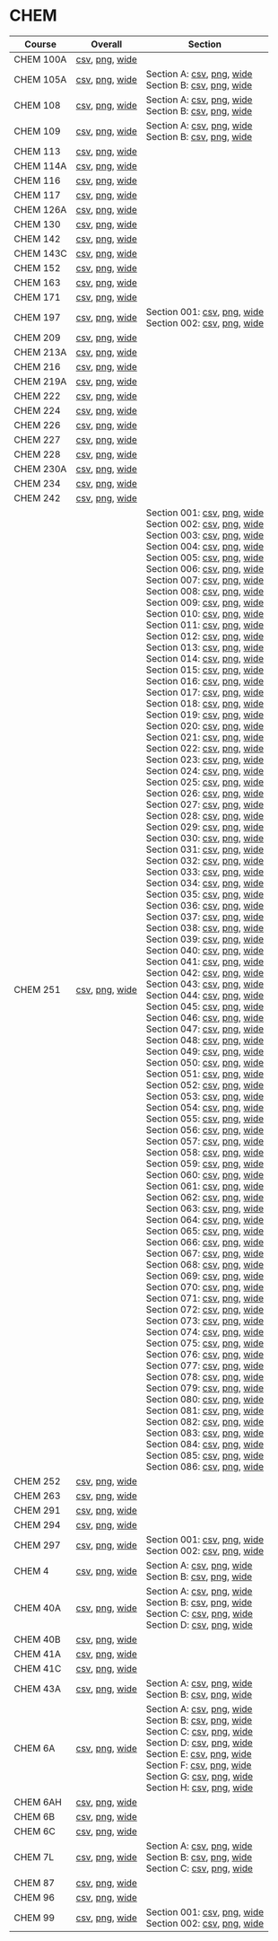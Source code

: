 # CHEM

| Course | Overall | Section |
| ------ | ------- | ------- |
| CHEM 100A | [csv](https://github.com/UCSD-Historical-Enrollment-Data/2023Fall/blob/main/overall/CHEM%20100A.csv), [png](https://raw.githubusercontent.com/UCSD-Historical-Enrollment-Data/2023Fall/main/plot_overall/CHEM%20100A.png), [wide](https://raw.githubusercontent.com/UCSD-Historical-Enrollment-Data/2023Fall/main/plot_overall_wide/CHEM%20100A.png) |  |
| CHEM 105A | [csv](https://github.com/UCSD-Historical-Enrollment-Data/2023Fall/blob/main/overall/CHEM%20105A.csv), [png](https://raw.githubusercontent.com/UCSD-Historical-Enrollment-Data/2023Fall/main/plot_overall/CHEM%20105A.png), [wide](https://raw.githubusercontent.com/UCSD-Historical-Enrollment-Data/2023Fall/main/plot_overall_wide/CHEM%20105A.png) | Section A: [csv](https://github.com/UCSD-Historical-Enrollment-Data/2023Fall/blob/main/section/CHEM%20105A_A.csv), [png](https://raw.githubusercontent.com/UCSD-Historical-Enrollment-Data/2023Fall/main/plot_section/CHEM%20105A_A.png), [wide](https://raw.githubusercontent.com/UCSD-Historical-Enrollment-Data/2023Fall/main/plot_section_wide/CHEM%20105A_A.png)<br>Section B: [csv](https://github.com/UCSD-Historical-Enrollment-Data/2023Fall/blob/main/section/CHEM%20105A_B.csv), [png](https://raw.githubusercontent.com/UCSD-Historical-Enrollment-Data/2023Fall/main/plot_section/CHEM%20105A_B.png), [wide](https://raw.githubusercontent.com/UCSD-Historical-Enrollment-Data/2023Fall/main/plot_section_wide/CHEM%20105A_B.png) |
| CHEM 108 | [csv](https://github.com/UCSD-Historical-Enrollment-Data/2023Fall/blob/main/overall/CHEM%20108.csv), [png](https://raw.githubusercontent.com/UCSD-Historical-Enrollment-Data/2023Fall/main/plot_overall/CHEM%20108.png), [wide](https://raw.githubusercontent.com/UCSD-Historical-Enrollment-Data/2023Fall/main/plot_overall_wide/CHEM%20108.png) | Section A: [csv](https://github.com/UCSD-Historical-Enrollment-Data/2023Fall/blob/main/section/CHEM%20108_A.csv), [png](https://raw.githubusercontent.com/UCSD-Historical-Enrollment-Data/2023Fall/main/plot_section/CHEM%20108_A.png), [wide](https://raw.githubusercontent.com/UCSD-Historical-Enrollment-Data/2023Fall/main/plot_section_wide/CHEM%20108_A.png)<br>Section B: [csv](https://github.com/UCSD-Historical-Enrollment-Data/2023Fall/blob/main/section/CHEM%20108_B.csv), [png](https://raw.githubusercontent.com/UCSD-Historical-Enrollment-Data/2023Fall/main/plot_section/CHEM%20108_B.png), [wide](https://raw.githubusercontent.com/UCSD-Historical-Enrollment-Data/2023Fall/main/plot_section_wide/CHEM%20108_B.png) |
| CHEM 109 | [csv](https://github.com/UCSD-Historical-Enrollment-Data/2023Fall/blob/main/overall/CHEM%20109.csv), [png](https://raw.githubusercontent.com/UCSD-Historical-Enrollment-Data/2023Fall/main/plot_overall/CHEM%20109.png), [wide](https://raw.githubusercontent.com/UCSD-Historical-Enrollment-Data/2023Fall/main/plot_overall_wide/CHEM%20109.png) | Section A: [csv](https://github.com/UCSD-Historical-Enrollment-Data/2023Fall/blob/main/section/CHEM%20109_A.csv), [png](https://raw.githubusercontent.com/UCSD-Historical-Enrollment-Data/2023Fall/main/plot_section/CHEM%20109_A.png), [wide](https://raw.githubusercontent.com/UCSD-Historical-Enrollment-Data/2023Fall/main/plot_section_wide/CHEM%20109_A.png)<br>Section B: [csv](https://github.com/UCSD-Historical-Enrollment-Data/2023Fall/blob/main/section/CHEM%20109_B.csv), [png](https://raw.githubusercontent.com/UCSD-Historical-Enrollment-Data/2023Fall/main/plot_section/CHEM%20109_B.png), [wide](https://raw.githubusercontent.com/UCSD-Historical-Enrollment-Data/2023Fall/main/plot_section_wide/CHEM%20109_B.png) |
| CHEM 113 | [csv](https://github.com/UCSD-Historical-Enrollment-Data/2023Fall/blob/main/overall/CHEM%20113.csv), [png](https://raw.githubusercontent.com/UCSD-Historical-Enrollment-Data/2023Fall/main/plot_overall/CHEM%20113.png), [wide](https://raw.githubusercontent.com/UCSD-Historical-Enrollment-Data/2023Fall/main/plot_overall_wide/CHEM%20113.png) |  |
| CHEM 114A | [csv](https://github.com/UCSD-Historical-Enrollment-Data/2023Fall/blob/main/overall/CHEM%20114A.csv), [png](https://raw.githubusercontent.com/UCSD-Historical-Enrollment-Data/2023Fall/main/plot_overall/CHEM%20114A.png), [wide](https://raw.githubusercontent.com/UCSD-Historical-Enrollment-Data/2023Fall/main/plot_overall_wide/CHEM%20114A.png) |  |
| CHEM 116 | [csv](https://github.com/UCSD-Historical-Enrollment-Data/2023Fall/blob/main/overall/CHEM%20116.csv), [png](https://raw.githubusercontent.com/UCSD-Historical-Enrollment-Data/2023Fall/main/plot_overall/CHEM%20116.png), [wide](https://raw.githubusercontent.com/UCSD-Historical-Enrollment-Data/2023Fall/main/plot_overall_wide/CHEM%20116.png) |  |
| CHEM 117 | [csv](https://github.com/UCSD-Historical-Enrollment-Data/2023Fall/blob/main/overall/CHEM%20117.csv), [png](https://raw.githubusercontent.com/UCSD-Historical-Enrollment-Data/2023Fall/main/plot_overall/CHEM%20117.png), [wide](https://raw.githubusercontent.com/UCSD-Historical-Enrollment-Data/2023Fall/main/plot_overall_wide/CHEM%20117.png) |  |
| CHEM 126A | [csv](https://github.com/UCSD-Historical-Enrollment-Data/2023Fall/blob/main/overall/CHEM%20126A.csv), [png](https://raw.githubusercontent.com/UCSD-Historical-Enrollment-Data/2023Fall/main/plot_overall/CHEM%20126A.png), [wide](https://raw.githubusercontent.com/UCSD-Historical-Enrollment-Data/2023Fall/main/plot_overall_wide/CHEM%20126A.png) |  |
| CHEM 130 | [csv](https://github.com/UCSD-Historical-Enrollment-Data/2023Fall/blob/main/overall/CHEM%20130.csv), [png](https://raw.githubusercontent.com/UCSD-Historical-Enrollment-Data/2023Fall/main/plot_overall/CHEM%20130.png), [wide](https://raw.githubusercontent.com/UCSD-Historical-Enrollment-Data/2023Fall/main/plot_overall_wide/CHEM%20130.png) |  |
| CHEM 142 | [csv](https://github.com/UCSD-Historical-Enrollment-Data/2023Fall/blob/main/overall/CHEM%20142.csv), [png](https://raw.githubusercontent.com/UCSD-Historical-Enrollment-Data/2023Fall/main/plot_overall/CHEM%20142.png), [wide](https://raw.githubusercontent.com/UCSD-Historical-Enrollment-Data/2023Fall/main/plot_overall_wide/CHEM%20142.png) |  |
| CHEM 143C | [csv](https://github.com/UCSD-Historical-Enrollment-Data/2023Fall/blob/main/overall/CHEM%20143C.csv), [png](https://raw.githubusercontent.com/UCSD-Historical-Enrollment-Data/2023Fall/main/plot_overall/CHEM%20143C.png), [wide](https://raw.githubusercontent.com/UCSD-Historical-Enrollment-Data/2023Fall/main/plot_overall_wide/CHEM%20143C.png) |  |
| CHEM 152 | [csv](https://github.com/UCSD-Historical-Enrollment-Data/2023Fall/blob/main/overall/CHEM%20152.csv), [png](https://raw.githubusercontent.com/UCSD-Historical-Enrollment-Data/2023Fall/main/plot_overall/CHEM%20152.png), [wide](https://raw.githubusercontent.com/UCSD-Historical-Enrollment-Data/2023Fall/main/plot_overall_wide/CHEM%20152.png) |  |
| CHEM 163 | [csv](https://github.com/UCSD-Historical-Enrollment-Data/2023Fall/blob/main/overall/CHEM%20163.csv), [png](https://raw.githubusercontent.com/UCSD-Historical-Enrollment-Data/2023Fall/main/plot_overall/CHEM%20163.png), [wide](https://raw.githubusercontent.com/UCSD-Historical-Enrollment-Data/2023Fall/main/plot_overall_wide/CHEM%20163.png) |  |
| CHEM 171 | [csv](https://github.com/UCSD-Historical-Enrollment-Data/2023Fall/blob/main/overall/CHEM%20171.csv), [png](https://raw.githubusercontent.com/UCSD-Historical-Enrollment-Data/2023Fall/main/plot_overall/CHEM%20171.png), [wide](https://raw.githubusercontent.com/UCSD-Historical-Enrollment-Data/2023Fall/main/plot_overall_wide/CHEM%20171.png) |  |
| CHEM 197 | [csv](https://github.com/UCSD-Historical-Enrollment-Data/2023Fall/blob/main/overall/CHEM%20197.csv), [png](https://raw.githubusercontent.com/UCSD-Historical-Enrollment-Data/2023Fall/main/plot_overall/CHEM%20197.png), [wide](https://raw.githubusercontent.com/UCSD-Historical-Enrollment-Data/2023Fall/main/plot_overall_wide/CHEM%20197.png) | Section 001: [csv](https://github.com/UCSD-Historical-Enrollment-Data/2023Fall/blob/main/section/CHEM%20197_001.csv), [png](https://raw.githubusercontent.com/UCSD-Historical-Enrollment-Data/2023Fall/main/plot_section/CHEM%20197_001.png), [wide](https://raw.githubusercontent.com/UCSD-Historical-Enrollment-Data/2023Fall/main/plot_section_wide/CHEM%20197_001.png)<br>Section 002: [csv](https://github.com/UCSD-Historical-Enrollment-Data/2023Fall/blob/main/section/CHEM%20197_002.csv), [png](https://raw.githubusercontent.com/UCSD-Historical-Enrollment-Data/2023Fall/main/plot_section/CHEM%20197_002.png), [wide](https://raw.githubusercontent.com/UCSD-Historical-Enrollment-Data/2023Fall/main/plot_section_wide/CHEM%20197_002.png) |
| CHEM 209 | [csv](https://github.com/UCSD-Historical-Enrollment-Data/2023Fall/blob/main/overall/CHEM%20209.csv), [png](https://raw.githubusercontent.com/UCSD-Historical-Enrollment-Data/2023Fall/main/plot_overall/CHEM%20209.png), [wide](https://raw.githubusercontent.com/UCSD-Historical-Enrollment-Data/2023Fall/main/plot_overall_wide/CHEM%20209.png) |  |
| CHEM 213A | [csv](https://github.com/UCSD-Historical-Enrollment-Data/2023Fall/blob/main/overall/CHEM%20213A.csv), [png](https://raw.githubusercontent.com/UCSD-Historical-Enrollment-Data/2023Fall/main/plot_overall/CHEM%20213A.png), [wide](https://raw.githubusercontent.com/UCSD-Historical-Enrollment-Data/2023Fall/main/plot_overall_wide/CHEM%20213A.png) |  |
| CHEM 216 | [csv](https://github.com/UCSD-Historical-Enrollment-Data/2023Fall/blob/main/overall/CHEM%20216.csv), [png](https://raw.githubusercontent.com/UCSD-Historical-Enrollment-Data/2023Fall/main/plot_overall/CHEM%20216.png), [wide](https://raw.githubusercontent.com/UCSD-Historical-Enrollment-Data/2023Fall/main/plot_overall_wide/CHEM%20216.png) |  |
| CHEM 219A | [csv](https://github.com/UCSD-Historical-Enrollment-Data/2023Fall/blob/main/overall/CHEM%20219A.csv), [png](https://raw.githubusercontent.com/UCSD-Historical-Enrollment-Data/2023Fall/main/plot_overall/CHEM%20219A.png), [wide](https://raw.githubusercontent.com/UCSD-Historical-Enrollment-Data/2023Fall/main/plot_overall_wide/CHEM%20219A.png) |  |
| CHEM 222 | [csv](https://github.com/UCSD-Historical-Enrollment-Data/2023Fall/blob/main/overall/CHEM%20222.csv), [png](https://raw.githubusercontent.com/UCSD-Historical-Enrollment-Data/2023Fall/main/plot_overall/CHEM%20222.png), [wide](https://raw.githubusercontent.com/UCSD-Historical-Enrollment-Data/2023Fall/main/plot_overall_wide/CHEM%20222.png) |  |
| CHEM 224 | [csv](https://github.com/UCSD-Historical-Enrollment-Data/2023Fall/blob/main/overall/CHEM%20224.csv), [png](https://raw.githubusercontent.com/UCSD-Historical-Enrollment-Data/2023Fall/main/plot_overall/CHEM%20224.png), [wide](https://raw.githubusercontent.com/UCSD-Historical-Enrollment-Data/2023Fall/main/plot_overall_wide/CHEM%20224.png) |  |
| CHEM 226 | [csv](https://github.com/UCSD-Historical-Enrollment-Data/2023Fall/blob/main/overall/CHEM%20226.csv), [png](https://raw.githubusercontent.com/UCSD-Historical-Enrollment-Data/2023Fall/main/plot_overall/CHEM%20226.png), [wide](https://raw.githubusercontent.com/UCSD-Historical-Enrollment-Data/2023Fall/main/plot_overall_wide/CHEM%20226.png) |  |
| CHEM 227 | [csv](https://github.com/UCSD-Historical-Enrollment-Data/2023Fall/blob/main/overall/CHEM%20227.csv), [png](https://raw.githubusercontent.com/UCSD-Historical-Enrollment-Data/2023Fall/main/plot_overall/CHEM%20227.png), [wide](https://raw.githubusercontent.com/UCSD-Historical-Enrollment-Data/2023Fall/main/plot_overall_wide/CHEM%20227.png) |  |
| CHEM 228 | [csv](https://github.com/UCSD-Historical-Enrollment-Data/2023Fall/blob/main/overall/CHEM%20228.csv), [png](https://raw.githubusercontent.com/UCSD-Historical-Enrollment-Data/2023Fall/main/plot_overall/CHEM%20228.png), [wide](https://raw.githubusercontent.com/UCSD-Historical-Enrollment-Data/2023Fall/main/plot_overall_wide/CHEM%20228.png) |  |
| CHEM 230A | [csv](https://github.com/UCSD-Historical-Enrollment-Data/2023Fall/blob/main/overall/CHEM%20230A.csv), [png](https://raw.githubusercontent.com/UCSD-Historical-Enrollment-Data/2023Fall/main/plot_overall/CHEM%20230A.png), [wide](https://raw.githubusercontent.com/UCSD-Historical-Enrollment-Data/2023Fall/main/plot_overall_wide/CHEM%20230A.png) |  |
| CHEM 234 | [csv](https://github.com/UCSD-Historical-Enrollment-Data/2023Fall/blob/main/overall/CHEM%20234.csv), [png](https://raw.githubusercontent.com/UCSD-Historical-Enrollment-Data/2023Fall/main/plot_overall/CHEM%20234.png), [wide](https://raw.githubusercontent.com/UCSD-Historical-Enrollment-Data/2023Fall/main/plot_overall_wide/CHEM%20234.png) |  |
| CHEM 242 | [csv](https://github.com/UCSD-Historical-Enrollment-Data/2023Fall/blob/main/overall/CHEM%20242.csv), [png](https://raw.githubusercontent.com/UCSD-Historical-Enrollment-Data/2023Fall/main/plot_overall/CHEM%20242.png), [wide](https://raw.githubusercontent.com/UCSD-Historical-Enrollment-Data/2023Fall/main/plot_overall_wide/CHEM%20242.png) |  |
| CHEM 251 | [csv](https://github.com/UCSD-Historical-Enrollment-Data/2023Fall/blob/main/overall/CHEM%20251.csv), [png](https://raw.githubusercontent.com/UCSD-Historical-Enrollment-Data/2023Fall/main/plot_overall/CHEM%20251.png), [wide](https://raw.githubusercontent.com/UCSD-Historical-Enrollment-Data/2023Fall/main/plot_overall_wide/CHEM%20251.png) | Section 001: [csv](https://github.com/UCSD-Historical-Enrollment-Data/2023Fall/blob/main/section/CHEM%20251_001.csv), [png](https://raw.githubusercontent.com/UCSD-Historical-Enrollment-Data/2023Fall/main/plot_section/CHEM%20251_001.png), [wide](https://raw.githubusercontent.com/UCSD-Historical-Enrollment-Data/2023Fall/main/plot_section_wide/CHEM%20251_001.png)<br>Section 002: [csv](https://github.com/UCSD-Historical-Enrollment-Data/2023Fall/blob/main/section/CHEM%20251_002.csv), [png](https://raw.githubusercontent.com/UCSD-Historical-Enrollment-Data/2023Fall/main/plot_section/CHEM%20251_002.png), [wide](https://raw.githubusercontent.com/UCSD-Historical-Enrollment-Data/2023Fall/main/plot_section_wide/CHEM%20251_002.png)<br>Section 003: [csv](https://github.com/UCSD-Historical-Enrollment-Data/2023Fall/blob/main/section/CHEM%20251_003.csv), [png](https://raw.githubusercontent.com/UCSD-Historical-Enrollment-Data/2023Fall/main/plot_section/CHEM%20251_003.png), [wide](https://raw.githubusercontent.com/UCSD-Historical-Enrollment-Data/2023Fall/main/plot_section_wide/CHEM%20251_003.png)<br>Section 004: [csv](https://github.com/UCSD-Historical-Enrollment-Data/2023Fall/blob/main/section/CHEM%20251_004.csv), [png](https://raw.githubusercontent.com/UCSD-Historical-Enrollment-Data/2023Fall/main/plot_section/CHEM%20251_004.png), [wide](https://raw.githubusercontent.com/UCSD-Historical-Enrollment-Data/2023Fall/main/plot_section_wide/CHEM%20251_004.png)<br>Section 005: [csv](https://github.com/UCSD-Historical-Enrollment-Data/2023Fall/blob/main/section/CHEM%20251_005.csv), [png](https://raw.githubusercontent.com/UCSD-Historical-Enrollment-Data/2023Fall/main/plot_section/CHEM%20251_005.png), [wide](https://raw.githubusercontent.com/UCSD-Historical-Enrollment-Data/2023Fall/main/plot_section_wide/CHEM%20251_005.png)<br>Section 006: [csv](https://github.com/UCSD-Historical-Enrollment-Data/2023Fall/blob/main/section/CHEM%20251_006.csv), [png](https://raw.githubusercontent.com/UCSD-Historical-Enrollment-Data/2023Fall/main/plot_section/CHEM%20251_006.png), [wide](https://raw.githubusercontent.com/UCSD-Historical-Enrollment-Data/2023Fall/main/plot_section_wide/CHEM%20251_006.png)<br>Section 007: [csv](https://github.com/UCSD-Historical-Enrollment-Data/2023Fall/blob/main/section/CHEM%20251_007.csv), [png](https://raw.githubusercontent.com/UCSD-Historical-Enrollment-Data/2023Fall/main/plot_section/CHEM%20251_007.png), [wide](https://raw.githubusercontent.com/UCSD-Historical-Enrollment-Data/2023Fall/main/plot_section_wide/CHEM%20251_007.png)<br>Section 008: [csv](https://github.com/UCSD-Historical-Enrollment-Data/2023Fall/blob/main/section/CHEM%20251_008.csv), [png](https://raw.githubusercontent.com/UCSD-Historical-Enrollment-Data/2023Fall/main/plot_section/CHEM%20251_008.png), [wide](https://raw.githubusercontent.com/UCSD-Historical-Enrollment-Data/2023Fall/main/plot_section_wide/CHEM%20251_008.png)<br>Section 009: [csv](https://github.com/UCSD-Historical-Enrollment-Data/2023Fall/blob/main/section/CHEM%20251_009.csv), [png](https://raw.githubusercontent.com/UCSD-Historical-Enrollment-Data/2023Fall/main/plot_section/CHEM%20251_009.png), [wide](https://raw.githubusercontent.com/UCSD-Historical-Enrollment-Data/2023Fall/main/plot_section_wide/CHEM%20251_009.png)<br>Section 010: [csv](https://github.com/UCSD-Historical-Enrollment-Data/2023Fall/blob/main/section/CHEM%20251_010.csv), [png](https://raw.githubusercontent.com/UCSD-Historical-Enrollment-Data/2023Fall/main/plot_section/CHEM%20251_010.png), [wide](https://raw.githubusercontent.com/UCSD-Historical-Enrollment-Data/2023Fall/main/plot_section_wide/CHEM%20251_010.png)<br>Section 011: [csv](https://github.com/UCSD-Historical-Enrollment-Data/2023Fall/blob/main/section/CHEM%20251_011.csv), [png](https://raw.githubusercontent.com/UCSD-Historical-Enrollment-Data/2023Fall/main/plot_section/CHEM%20251_011.png), [wide](https://raw.githubusercontent.com/UCSD-Historical-Enrollment-Data/2023Fall/main/plot_section_wide/CHEM%20251_011.png)<br>Section 012: [csv](https://github.com/UCSD-Historical-Enrollment-Data/2023Fall/blob/main/section/CHEM%20251_012.csv), [png](https://raw.githubusercontent.com/UCSD-Historical-Enrollment-Data/2023Fall/main/plot_section/CHEM%20251_012.png), [wide](https://raw.githubusercontent.com/UCSD-Historical-Enrollment-Data/2023Fall/main/plot_section_wide/CHEM%20251_012.png)<br>Section 013: [csv](https://github.com/UCSD-Historical-Enrollment-Data/2023Fall/blob/main/section/CHEM%20251_013.csv), [png](https://raw.githubusercontent.com/UCSD-Historical-Enrollment-Data/2023Fall/main/plot_section/CHEM%20251_013.png), [wide](https://raw.githubusercontent.com/UCSD-Historical-Enrollment-Data/2023Fall/main/plot_section_wide/CHEM%20251_013.png)<br>Section 014: [csv](https://github.com/UCSD-Historical-Enrollment-Data/2023Fall/blob/main/section/CHEM%20251_014.csv), [png](https://raw.githubusercontent.com/UCSD-Historical-Enrollment-Data/2023Fall/main/plot_section/CHEM%20251_014.png), [wide](https://raw.githubusercontent.com/UCSD-Historical-Enrollment-Data/2023Fall/main/plot_section_wide/CHEM%20251_014.png)<br>Section 015: [csv](https://github.com/UCSD-Historical-Enrollment-Data/2023Fall/blob/main/section/CHEM%20251_015.csv), [png](https://raw.githubusercontent.com/UCSD-Historical-Enrollment-Data/2023Fall/main/plot_section/CHEM%20251_015.png), [wide](https://raw.githubusercontent.com/UCSD-Historical-Enrollment-Data/2023Fall/main/plot_section_wide/CHEM%20251_015.png)<br>Section 016: [csv](https://github.com/UCSD-Historical-Enrollment-Data/2023Fall/blob/main/section/CHEM%20251_016.csv), [png](https://raw.githubusercontent.com/UCSD-Historical-Enrollment-Data/2023Fall/main/plot_section/CHEM%20251_016.png), [wide](https://raw.githubusercontent.com/UCSD-Historical-Enrollment-Data/2023Fall/main/plot_section_wide/CHEM%20251_016.png)<br>Section 017: [csv](https://github.com/UCSD-Historical-Enrollment-Data/2023Fall/blob/main/section/CHEM%20251_017.csv), [png](https://raw.githubusercontent.com/UCSD-Historical-Enrollment-Data/2023Fall/main/plot_section/CHEM%20251_017.png), [wide](https://raw.githubusercontent.com/UCSD-Historical-Enrollment-Data/2023Fall/main/plot_section_wide/CHEM%20251_017.png)<br>Section 018: [csv](https://github.com/UCSD-Historical-Enrollment-Data/2023Fall/blob/main/section/CHEM%20251_018.csv), [png](https://raw.githubusercontent.com/UCSD-Historical-Enrollment-Data/2023Fall/main/plot_section/CHEM%20251_018.png), [wide](https://raw.githubusercontent.com/UCSD-Historical-Enrollment-Data/2023Fall/main/plot_section_wide/CHEM%20251_018.png)<br>Section 019: [csv](https://github.com/UCSD-Historical-Enrollment-Data/2023Fall/blob/main/section/CHEM%20251_019.csv), [png](https://raw.githubusercontent.com/UCSD-Historical-Enrollment-Data/2023Fall/main/plot_section/CHEM%20251_019.png), [wide](https://raw.githubusercontent.com/UCSD-Historical-Enrollment-Data/2023Fall/main/plot_section_wide/CHEM%20251_019.png)<br>Section 020: [csv](https://github.com/UCSD-Historical-Enrollment-Data/2023Fall/blob/main/section/CHEM%20251_020.csv), [png](https://raw.githubusercontent.com/UCSD-Historical-Enrollment-Data/2023Fall/main/plot_section/CHEM%20251_020.png), [wide](https://raw.githubusercontent.com/UCSD-Historical-Enrollment-Data/2023Fall/main/plot_section_wide/CHEM%20251_020.png)<br>Section 021: [csv](https://github.com/UCSD-Historical-Enrollment-Data/2023Fall/blob/main/section/CHEM%20251_021.csv), [png](https://raw.githubusercontent.com/UCSD-Historical-Enrollment-Data/2023Fall/main/plot_section/CHEM%20251_021.png), [wide](https://raw.githubusercontent.com/UCSD-Historical-Enrollment-Data/2023Fall/main/plot_section_wide/CHEM%20251_021.png)<br>Section 022: [csv](https://github.com/UCSD-Historical-Enrollment-Data/2023Fall/blob/main/section/CHEM%20251_022.csv), [png](https://raw.githubusercontent.com/UCSD-Historical-Enrollment-Data/2023Fall/main/plot_section/CHEM%20251_022.png), [wide](https://raw.githubusercontent.com/UCSD-Historical-Enrollment-Data/2023Fall/main/plot_section_wide/CHEM%20251_022.png)<br>Section 023: [csv](https://github.com/UCSD-Historical-Enrollment-Data/2023Fall/blob/main/section/CHEM%20251_023.csv), [png](https://raw.githubusercontent.com/UCSD-Historical-Enrollment-Data/2023Fall/main/plot_section/CHEM%20251_023.png), [wide](https://raw.githubusercontent.com/UCSD-Historical-Enrollment-Data/2023Fall/main/plot_section_wide/CHEM%20251_023.png)<br>Section 024: [csv](https://github.com/UCSD-Historical-Enrollment-Data/2023Fall/blob/main/section/CHEM%20251_024.csv), [png](https://raw.githubusercontent.com/UCSD-Historical-Enrollment-Data/2023Fall/main/plot_section/CHEM%20251_024.png), [wide](https://raw.githubusercontent.com/UCSD-Historical-Enrollment-Data/2023Fall/main/plot_section_wide/CHEM%20251_024.png)<br>Section 025: [csv](https://github.com/UCSD-Historical-Enrollment-Data/2023Fall/blob/main/section/CHEM%20251_025.csv), [png](https://raw.githubusercontent.com/UCSD-Historical-Enrollment-Data/2023Fall/main/plot_section/CHEM%20251_025.png), [wide](https://raw.githubusercontent.com/UCSD-Historical-Enrollment-Data/2023Fall/main/plot_section_wide/CHEM%20251_025.png)<br>Section 026: [csv](https://github.com/UCSD-Historical-Enrollment-Data/2023Fall/blob/main/section/CHEM%20251_026.csv), [png](https://raw.githubusercontent.com/UCSD-Historical-Enrollment-Data/2023Fall/main/plot_section/CHEM%20251_026.png), [wide](https://raw.githubusercontent.com/UCSD-Historical-Enrollment-Data/2023Fall/main/plot_section_wide/CHEM%20251_026.png)<br>Section 027: [csv](https://github.com/UCSD-Historical-Enrollment-Data/2023Fall/blob/main/section/CHEM%20251_027.csv), [png](https://raw.githubusercontent.com/UCSD-Historical-Enrollment-Data/2023Fall/main/plot_section/CHEM%20251_027.png), [wide](https://raw.githubusercontent.com/UCSD-Historical-Enrollment-Data/2023Fall/main/plot_section_wide/CHEM%20251_027.png)<br>Section 028: [csv](https://github.com/UCSD-Historical-Enrollment-Data/2023Fall/blob/main/section/CHEM%20251_028.csv), [png](https://raw.githubusercontent.com/UCSD-Historical-Enrollment-Data/2023Fall/main/plot_section/CHEM%20251_028.png), [wide](https://raw.githubusercontent.com/UCSD-Historical-Enrollment-Data/2023Fall/main/plot_section_wide/CHEM%20251_028.png)<br>Section 029: [csv](https://github.com/UCSD-Historical-Enrollment-Data/2023Fall/blob/main/section/CHEM%20251_029.csv), [png](https://raw.githubusercontent.com/UCSD-Historical-Enrollment-Data/2023Fall/main/plot_section/CHEM%20251_029.png), [wide](https://raw.githubusercontent.com/UCSD-Historical-Enrollment-Data/2023Fall/main/plot_section_wide/CHEM%20251_029.png)<br>Section 030: [csv](https://github.com/UCSD-Historical-Enrollment-Data/2023Fall/blob/main/section/CHEM%20251_030.csv), [png](https://raw.githubusercontent.com/UCSD-Historical-Enrollment-Data/2023Fall/main/plot_section/CHEM%20251_030.png), [wide](https://raw.githubusercontent.com/UCSD-Historical-Enrollment-Data/2023Fall/main/plot_section_wide/CHEM%20251_030.png)<br>Section 031: [csv](https://github.com/UCSD-Historical-Enrollment-Data/2023Fall/blob/main/section/CHEM%20251_031.csv), [png](https://raw.githubusercontent.com/UCSD-Historical-Enrollment-Data/2023Fall/main/plot_section/CHEM%20251_031.png), [wide](https://raw.githubusercontent.com/UCSD-Historical-Enrollment-Data/2023Fall/main/plot_section_wide/CHEM%20251_031.png)<br>Section 032: [csv](https://github.com/UCSD-Historical-Enrollment-Data/2023Fall/blob/main/section/CHEM%20251_032.csv), [png](https://raw.githubusercontent.com/UCSD-Historical-Enrollment-Data/2023Fall/main/plot_section/CHEM%20251_032.png), [wide](https://raw.githubusercontent.com/UCSD-Historical-Enrollment-Data/2023Fall/main/plot_section_wide/CHEM%20251_032.png)<br>Section 033: [csv](https://github.com/UCSD-Historical-Enrollment-Data/2023Fall/blob/main/section/CHEM%20251_033.csv), [png](https://raw.githubusercontent.com/UCSD-Historical-Enrollment-Data/2023Fall/main/plot_section/CHEM%20251_033.png), [wide](https://raw.githubusercontent.com/UCSD-Historical-Enrollment-Data/2023Fall/main/plot_section_wide/CHEM%20251_033.png)<br>Section 034: [csv](https://github.com/UCSD-Historical-Enrollment-Data/2023Fall/blob/main/section/CHEM%20251_034.csv), [png](https://raw.githubusercontent.com/UCSD-Historical-Enrollment-Data/2023Fall/main/plot_section/CHEM%20251_034.png), [wide](https://raw.githubusercontent.com/UCSD-Historical-Enrollment-Data/2023Fall/main/plot_section_wide/CHEM%20251_034.png)<br>Section 035: [csv](https://github.com/UCSD-Historical-Enrollment-Data/2023Fall/blob/main/section/CHEM%20251_035.csv), [png](https://raw.githubusercontent.com/UCSD-Historical-Enrollment-Data/2023Fall/main/plot_section/CHEM%20251_035.png), [wide](https://raw.githubusercontent.com/UCSD-Historical-Enrollment-Data/2023Fall/main/plot_section_wide/CHEM%20251_035.png)<br>Section 036: [csv](https://github.com/UCSD-Historical-Enrollment-Data/2023Fall/blob/main/section/CHEM%20251_036.csv), [png](https://raw.githubusercontent.com/UCSD-Historical-Enrollment-Data/2023Fall/main/plot_section/CHEM%20251_036.png), [wide](https://raw.githubusercontent.com/UCSD-Historical-Enrollment-Data/2023Fall/main/plot_section_wide/CHEM%20251_036.png)<br>Section 037: [csv](https://github.com/UCSD-Historical-Enrollment-Data/2023Fall/blob/main/section/CHEM%20251_037.csv), [png](https://raw.githubusercontent.com/UCSD-Historical-Enrollment-Data/2023Fall/main/plot_section/CHEM%20251_037.png), [wide](https://raw.githubusercontent.com/UCSD-Historical-Enrollment-Data/2023Fall/main/plot_section_wide/CHEM%20251_037.png)<br>Section 038: [csv](https://github.com/UCSD-Historical-Enrollment-Data/2023Fall/blob/main/section/CHEM%20251_038.csv), [png](https://raw.githubusercontent.com/UCSD-Historical-Enrollment-Data/2023Fall/main/plot_section/CHEM%20251_038.png), [wide](https://raw.githubusercontent.com/UCSD-Historical-Enrollment-Data/2023Fall/main/plot_section_wide/CHEM%20251_038.png)<br>Section 039: [csv](https://github.com/UCSD-Historical-Enrollment-Data/2023Fall/blob/main/section/CHEM%20251_039.csv), [png](https://raw.githubusercontent.com/UCSD-Historical-Enrollment-Data/2023Fall/main/plot_section/CHEM%20251_039.png), [wide](https://raw.githubusercontent.com/UCSD-Historical-Enrollment-Data/2023Fall/main/plot_section_wide/CHEM%20251_039.png)<br>Section 040: [csv](https://github.com/UCSD-Historical-Enrollment-Data/2023Fall/blob/main/section/CHEM%20251_040.csv), [png](https://raw.githubusercontent.com/UCSD-Historical-Enrollment-Data/2023Fall/main/plot_section/CHEM%20251_040.png), [wide](https://raw.githubusercontent.com/UCSD-Historical-Enrollment-Data/2023Fall/main/plot_section_wide/CHEM%20251_040.png)<br>Section 041: [csv](https://github.com/UCSD-Historical-Enrollment-Data/2023Fall/blob/main/section/CHEM%20251_041.csv), [png](https://raw.githubusercontent.com/UCSD-Historical-Enrollment-Data/2023Fall/main/plot_section/CHEM%20251_041.png), [wide](https://raw.githubusercontent.com/UCSD-Historical-Enrollment-Data/2023Fall/main/plot_section_wide/CHEM%20251_041.png)<br>Section 042: [csv](https://github.com/UCSD-Historical-Enrollment-Data/2023Fall/blob/main/section/CHEM%20251_042.csv), [png](https://raw.githubusercontent.com/UCSD-Historical-Enrollment-Data/2023Fall/main/plot_section/CHEM%20251_042.png), [wide](https://raw.githubusercontent.com/UCSD-Historical-Enrollment-Data/2023Fall/main/plot_section_wide/CHEM%20251_042.png)<br>Section 043: [csv](https://github.com/UCSD-Historical-Enrollment-Data/2023Fall/blob/main/section/CHEM%20251_043.csv), [png](https://raw.githubusercontent.com/UCSD-Historical-Enrollment-Data/2023Fall/main/plot_section/CHEM%20251_043.png), [wide](https://raw.githubusercontent.com/UCSD-Historical-Enrollment-Data/2023Fall/main/plot_section_wide/CHEM%20251_043.png)<br>Section 044: [csv](https://github.com/UCSD-Historical-Enrollment-Data/2023Fall/blob/main/section/CHEM%20251_044.csv), [png](https://raw.githubusercontent.com/UCSD-Historical-Enrollment-Data/2023Fall/main/plot_section/CHEM%20251_044.png), [wide](https://raw.githubusercontent.com/UCSD-Historical-Enrollment-Data/2023Fall/main/plot_section_wide/CHEM%20251_044.png)<br>Section 045: [csv](https://github.com/UCSD-Historical-Enrollment-Data/2023Fall/blob/main/section/CHEM%20251_045.csv), [png](https://raw.githubusercontent.com/UCSD-Historical-Enrollment-Data/2023Fall/main/plot_section/CHEM%20251_045.png), [wide](https://raw.githubusercontent.com/UCSD-Historical-Enrollment-Data/2023Fall/main/plot_section_wide/CHEM%20251_045.png)<br>Section 046: [csv](https://github.com/UCSD-Historical-Enrollment-Data/2023Fall/blob/main/section/CHEM%20251_046.csv), [png](https://raw.githubusercontent.com/UCSD-Historical-Enrollment-Data/2023Fall/main/plot_section/CHEM%20251_046.png), [wide](https://raw.githubusercontent.com/UCSD-Historical-Enrollment-Data/2023Fall/main/plot_section_wide/CHEM%20251_046.png)<br>Section 047: [csv](https://github.com/UCSD-Historical-Enrollment-Data/2023Fall/blob/main/section/CHEM%20251_047.csv), [png](https://raw.githubusercontent.com/UCSD-Historical-Enrollment-Data/2023Fall/main/plot_section/CHEM%20251_047.png), [wide](https://raw.githubusercontent.com/UCSD-Historical-Enrollment-Data/2023Fall/main/plot_section_wide/CHEM%20251_047.png)<br>Section 048: [csv](https://github.com/UCSD-Historical-Enrollment-Data/2023Fall/blob/main/section/CHEM%20251_048.csv), [png](https://raw.githubusercontent.com/UCSD-Historical-Enrollment-Data/2023Fall/main/plot_section/CHEM%20251_048.png), [wide](https://raw.githubusercontent.com/UCSD-Historical-Enrollment-Data/2023Fall/main/plot_section_wide/CHEM%20251_048.png)<br>Section 049: [csv](https://github.com/UCSD-Historical-Enrollment-Data/2023Fall/blob/main/section/CHEM%20251_049.csv), [png](https://raw.githubusercontent.com/UCSD-Historical-Enrollment-Data/2023Fall/main/plot_section/CHEM%20251_049.png), [wide](https://raw.githubusercontent.com/UCSD-Historical-Enrollment-Data/2023Fall/main/plot_section_wide/CHEM%20251_049.png)<br>Section 050: [csv](https://github.com/UCSD-Historical-Enrollment-Data/2023Fall/blob/main/section/CHEM%20251_050.csv), [png](https://raw.githubusercontent.com/UCSD-Historical-Enrollment-Data/2023Fall/main/plot_section/CHEM%20251_050.png), [wide](https://raw.githubusercontent.com/UCSD-Historical-Enrollment-Data/2023Fall/main/plot_section_wide/CHEM%20251_050.png)<br>Section 051: [csv](https://github.com/UCSD-Historical-Enrollment-Data/2023Fall/blob/main/section/CHEM%20251_051.csv), [png](https://raw.githubusercontent.com/UCSD-Historical-Enrollment-Data/2023Fall/main/plot_section/CHEM%20251_051.png), [wide](https://raw.githubusercontent.com/UCSD-Historical-Enrollment-Data/2023Fall/main/plot_section_wide/CHEM%20251_051.png)<br>Section 052: [csv](https://github.com/UCSD-Historical-Enrollment-Data/2023Fall/blob/main/section/CHEM%20251_052.csv), [png](https://raw.githubusercontent.com/UCSD-Historical-Enrollment-Data/2023Fall/main/plot_section/CHEM%20251_052.png), [wide](https://raw.githubusercontent.com/UCSD-Historical-Enrollment-Data/2023Fall/main/plot_section_wide/CHEM%20251_052.png)<br>Section 053: [csv](https://github.com/UCSD-Historical-Enrollment-Data/2023Fall/blob/main/section/CHEM%20251_053.csv), [png](https://raw.githubusercontent.com/UCSD-Historical-Enrollment-Data/2023Fall/main/plot_section/CHEM%20251_053.png), [wide](https://raw.githubusercontent.com/UCSD-Historical-Enrollment-Data/2023Fall/main/plot_section_wide/CHEM%20251_053.png)<br>Section 054: [csv](https://github.com/UCSD-Historical-Enrollment-Data/2023Fall/blob/main/section/CHEM%20251_054.csv), [png](https://raw.githubusercontent.com/UCSD-Historical-Enrollment-Data/2023Fall/main/plot_section/CHEM%20251_054.png), [wide](https://raw.githubusercontent.com/UCSD-Historical-Enrollment-Data/2023Fall/main/plot_section_wide/CHEM%20251_054.png)<br>Section 055: [csv](https://github.com/UCSD-Historical-Enrollment-Data/2023Fall/blob/main/section/CHEM%20251_055.csv), [png](https://raw.githubusercontent.com/UCSD-Historical-Enrollment-Data/2023Fall/main/plot_section/CHEM%20251_055.png), [wide](https://raw.githubusercontent.com/UCSD-Historical-Enrollment-Data/2023Fall/main/plot_section_wide/CHEM%20251_055.png)<br>Section 056: [csv](https://github.com/UCSD-Historical-Enrollment-Data/2023Fall/blob/main/section/CHEM%20251_056.csv), [png](https://raw.githubusercontent.com/UCSD-Historical-Enrollment-Data/2023Fall/main/plot_section/CHEM%20251_056.png), [wide](https://raw.githubusercontent.com/UCSD-Historical-Enrollment-Data/2023Fall/main/plot_section_wide/CHEM%20251_056.png)<br>Section 057: [csv](https://github.com/UCSD-Historical-Enrollment-Data/2023Fall/blob/main/section/CHEM%20251_057.csv), [png](https://raw.githubusercontent.com/UCSD-Historical-Enrollment-Data/2023Fall/main/plot_section/CHEM%20251_057.png), [wide](https://raw.githubusercontent.com/UCSD-Historical-Enrollment-Data/2023Fall/main/plot_section_wide/CHEM%20251_057.png)<br>Section 058: [csv](https://github.com/UCSD-Historical-Enrollment-Data/2023Fall/blob/main/section/CHEM%20251_058.csv), [png](https://raw.githubusercontent.com/UCSD-Historical-Enrollment-Data/2023Fall/main/plot_section/CHEM%20251_058.png), [wide](https://raw.githubusercontent.com/UCSD-Historical-Enrollment-Data/2023Fall/main/plot_section_wide/CHEM%20251_058.png)<br>Section 059: [csv](https://github.com/UCSD-Historical-Enrollment-Data/2023Fall/blob/main/section/CHEM%20251_059.csv), [png](https://raw.githubusercontent.com/UCSD-Historical-Enrollment-Data/2023Fall/main/plot_section/CHEM%20251_059.png), [wide](https://raw.githubusercontent.com/UCSD-Historical-Enrollment-Data/2023Fall/main/plot_section_wide/CHEM%20251_059.png)<br>Section 060: [csv](https://github.com/UCSD-Historical-Enrollment-Data/2023Fall/blob/main/section/CHEM%20251_060.csv), [png](https://raw.githubusercontent.com/UCSD-Historical-Enrollment-Data/2023Fall/main/plot_section/CHEM%20251_060.png), [wide](https://raw.githubusercontent.com/UCSD-Historical-Enrollment-Data/2023Fall/main/plot_section_wide/CHEM%20251_060.png)<br>Section 061: [csv](https://github.com/UCSD-Historical-Enrollment-Data/2023Fall/blob/main/section/CHEM%20251_061.csv), [png](https://raw.githubusercontent.com/UCSD-Historical-Enrollment-Data/2023Fall/main/plot_section/CHEM%20251_061.png), [wide](https://raw.githubusercontent.com/UCSD-Historical-Enrollment-Data/2023Fall/main/plot_section_wide/CHEM%20251_061.png)<br>Section 062: [csv](https://github.com/UCSD-Historical-Enrollment-Data/2023Fall/blob/main/section/CHEM%20251_062.csv), [png](https://raw.githubusercontent.com/UCSD-Historical-Enrollment-Data/2023Fall/main/plot_section/CHEM%20251_062.png), [wide](https://raw.githubusercontent.com/UCSD-Historical-Enrollment-Data/2023Fall/main/plot_section_wide/CHEM%20251_062.png)<br>Section 063: [csv](https://github.com/UCSD-Historical-Enrollment-Data/2023Fall/blob/main/section/CHEM%20251_063.csv), [png](https://raw.githubusercontent.com/UCSD-Historical-Enrollment-Data/2023Fall/main/plot_section/CHEM%20251_063.png), [wide](https://raw.githubusercontent.com/UCSD-Historical-Enrollment-Data/2023Fall/main/plot_section_wide/CHEM%20251_063.png)<br>Section 064: [csv](https://github.com/UCSD-Historical-Enrollment-Data/2023Fall/blob/main/section/CHEM%20251_064.csv), [png](https://raw.githubusercontent.com/UCSD-Historical-Enrollment-Data/2023Fall/main/plot_section/CHEM%20251_064.png), [wide](https://raw.githubusercontent.com/UCSD-Historical-Enrollment-Data/2023Fall/main/plot_section_wide/CHEM%20251_064.png)<br>Section 065: [csv](https://github.com/UCSD-Historical-Enrollment-Data/2023Fall/blob/main/section/CHEM%20251_065.csv), [png](https://raw.githubusercontent.com/UCSD-Historical-Enrollment-Data/2023Fall/main/plot_section/CHEM%20251_065.png), [wide](https://raw.githubusercontent.com/UCSD-Historical-Enrollment-Data/2023Fall/main/plot_section_wide/CHEM%20251_065.png)<br>Section 066: [csv](https://github.com/UCSD-Historical-Enrollment-Data/2023Fall/blob/main/section/CHEM%20251_066.csv), [png](https://raw.githubusercontent.com/UCSD-Historical-Enrollment-Data/2023Fall/main/plot_section/CHEM%20251_066.png), [wide](https://raw.githubusercontent.com/UCSD-Historical-Enrollment-Data/2023Fall/main/plot_section_wide/CHEM%20251_066.png)<br>Section 067: [csv](https://github.com/UCSD-Historical-Enrollment-Data/2023Fall/blob/main/section/CHEM%20251_067.csv), [png](https://raw.githubusercontent.com/UCSD-Historical-Enrollment-Data/2023Fall/main/plot_section/CHEM%20251_067.png), [wide](https://raw.githubusercontent.com/UCSD-Historical-Enrollment-Data/2023Fall/main/plot_section_wide/CHEM%20251_067.png)<br>Section 068: [csv](https://github.com/UCSD-Historical-Enrollment-Data/2023Fall/blob/main/section/CHEM%20251_068.csv), [png](https://raw.githubusercontent.com/UCSD-Historical-Enrollment-Data/2023Fall/main/plot_section/CHEM%20251_068.png), [wide](https://raw.githubusercontent.com/UCSD-Historical-Enrollment-Data/2023Fall/main/plot_section_wide/CHEM%20251_068.png)<br>Section 069: [csv](https://github.com/UCSD-Historical-Enrollment-Data/2023Fall/blob/main/section/CHEM%20251_069.csv), [png](https://raw.githubusercontent.com/UCSD-Historical-Enrollment-Data/2023Fall/main/plot_section/CHEM%20251_069.png), [wide](https://raw.githubusercontent.com/UCSD-Historical-Enrollment-Data/2023Fall/main/plot_section_wide/CHEM%20251_069.png)<br>Section 070: [csv](https://github.com/UCSD-Historical-Enrollment-Data/2023Fall/blob/main/section/CHEM%20251_070.csv), [png](https://raw.githubusercontent.com/UCSD-Historical-Enrollment-Data/2023Fall/main/plot_section/CHEM%20251_070.png), [wide](https://raw.githubusercontent.com/UCSD-Historical-Enrollment-Data/2023Fall/main/plot_section_wide/CHEM%20251_070.png)<br>Section 071: [csv](https://github.com/UCSD-Historical-Enrollment-Data/2023Fall/blob/main/section/CHEM%20251_071.csv), [png](https://raw.githubusercontent.com/UCSD-Historical-Enrollment-Data/2023Fall/main/plot_section/CHEM%20251_071.png), [wide](https://raw.githubusercontent.com/UCSD-Historical-Enrollment-Data/2023Fall/main/plot_section_wide/CHEM%20251_071.png)<br>Section 072: [csv](https://github.com/UCSD-Historical-Enrollment-Data/2023Fall/blob/main/section/CHEM%20251_072.csv), [png](https://raw.githubusercontent.com/UCSD-Historical-Enrollment-Data/2023Fall/main/plot_section/CHEM%20251_072.png), [wide](https://raw.githubusercontent.com/UCSD-Historical-Enrollment-Data/2023Fall/main/plot_section_wide/CHEM%20251_072.png)<br>Section 073: [csv](https://github.com/UCSD-Historical-Enrollment-Data/2023Fall/blob/main/section/CHEM%20251_073.csv), [png](https://raw.githubusercontent.com/UCSD-Historical-Enrollment-Data/2023Fall/main/plot_section/CHEM%20251_073.png), [wide](https://raw.githubusercontent.com/UCSD-Historical-Enrollment-Data/2023Fall/main/plot_section_wide/CHEM%20251_073.png)<br>Section 074: [csv](https://github.com/UCSD-Historical-Enrollment-Data/2023Fall/blob/main/section/CHEM%20251_074.csv), [png](https://raw.githubusercontent.com/UCSD-Historical-Enrollment-Data/2023Fall/main/plot_section/CHEM%20251_074.png), [wide](https://raw.githubusercontent.com/UCSD-Historical-Enrollment-Data/2023Fall/main/plot_section_wide/CHEM%20251_074.png)<br>Section 075: [csv](https://github.com/UCSD-Historical-Enrollment-Data/2023Fall/blob/main/section/CHEM%20251_075.csv), [png](https://raw.githubusercontent.com/UCSD-Historical-Enrollment-Data/2023Fall/main/plot_section/CHEM%20251_075.png), [wide](https://raw.githubusercontent.com/UCSD-Historical-Enrollment-Data/2023Fall/main/plot_section_wide/CHEM%20251_075.png)<br>Section 076: [csv](https://github.com/UCSD-Historical-Enrollment-Data/2023Fall/blob/main/section/CHEM%20251_076.csv), [png](https://raw.githubusercontent.com/UCSD-Historical-Enrollment-Data/2023Fall/main/plot_section/CHEM%20251_076.png), [wide](https://raw.githubusercontent.com/UCSD-Historical-Enrollment-Data/2023Fall/main/plot_section_wide/CHEM%20251_076.png)<br>Section 077: [csv](https://github.com/UCSD-Historical-Enrollment-Data/2023Fall/blob/main/section/CHEM%20251_077.csv), [png](https://raw.githubusercontent.com/UCSD-Historical-Enrollment-Data/2023Fall/main/plot_section/CHEM%20251_077.png), [wide](https://raw.githubusercontent.com/UCSD-Historical-Enrollment-Data/2023Fall/main/plot_section_wide/CHEM%20251_077.png)<br>Section 078: [csv](https://github.com/UCSD-Historical-Enrollment-Data/2023Fall/blob/main/section/CHEM%20251_078.csv), [png](https://raw.githubusercontent.com/UCSD-Historical-Enrollment-Data/2023Fall/main/plot_section/CHEM%20251_078.png), [wide](https://raw.githubusercontent.com/UCSD-Historical-Enrollment-Data/2023Fall/main/plot_section_wide/CHEM%20251_078.png)<br>Section 079: [csv](https://github.com/UCSD-Historical-Enrollment-Data/2023Fall/blob/main/section/CHEM%20251_079.csv), [png](https://raw.githubusercontent.com/UCSD-Historical-Enrollment-Data/2023Fall/main/plot_section/CHEM%20251_079.png), [wide](https://raw.githubusercontent.com/UCSD-Historical-Enrollment-Data/2023Fall/main/plot_section_wide/CHEM%20251_079.png)<br>Section 080: [csv](https://github.com/UCSD-Historical-Enrollment-Data/2023Fall/blob/main/section/CHEM%20251_080.csv), [png](https://raw.githubusercontent.com/UCSD-Historical-Enrollment-Data/2023Fall/main/plot_section/CHEM%20251_080.png), [wide](https://raw.githubusercontent.com/UCSD-Historical-Enrollment-Data/2023Fall/main/plot_section_wide/CHEM%20251_080.png)<br>Section 081: [csv](https://github.com/UCSD-Historical-Enrollment-Data/2023Fall/blob/main/section/CHEM%20251_081.csv), [png](https://raw.githubusercontent.com/UCSD-Historical-Enrollment-Data/2023Fall/main/plot_section/CHEM%20251_081.png), [wide](https://raw.githubusercontent.com/UCSD-Historical-Enrollment-Data/2023Fall/main/plot_section_wide/CHEM%20251_081.png)<br>Section 082: [csv](https://github.com/UCSD-Historical-Enrollment-Data/2023Fall/blob/main/section/CHEM%20251_082.csv), [png](https://raw.githubusercontent.com/UCSD-Historical-Enrollment-Data/2023Fall/main/plot_section/CHEM%20251_082.png), [wide](https://raw.githubusercontent.com/UCSD-Historical-Enrollment-Data/2023Fall/main/plot_section_wide/CHEM%20251_082.png)<br>Section 083: [csv](https://github.com/UCSD-Historical-Enrollment-Data/2023Fall/blob/main/section/CHEM%20251_083.csv), [png](https://raw.githubusercontent.com/UCSD-Historical-Enrollment-Data/2023Fall/main/plot_section/CHEM%20251_083.png), [wide](https://raw.githubusercontent.com/UCSD-Historical-Enrollment-Data/2023Fall/main/plot_section_wide/CHEM%20251_083.png)<br>Section 084: [csv](https://github.com/UCSD-Historical-Enrollment-Data/2023Fall/blob/main/section/CHEM%20251_084.csv), [png](https://raw.githubusercontent.com/UCSD-Historical-Enrollment-Data/2023Fall/main/plot_section/CHEM%20251_084.png), [wide](https://raw.githubusercontent.com/UCSD-Historical-Enrollment-Data/2023Fall/main/plot_section_wide/CHEM%20251_084.png)<br>Section 085: [csv](https://github.com/UCSD-Historical-Enrollment-Data/2023Fall/blob/main/section/CHEM%20251_085.csv), [png](https://raw.githubusercontent.com/UCSD-Historical-Enrollment-Data/2023Fall/main/plot_section/CHEM%20251_085.png), [wide](https://raw.githubusercontent.com/UCSD-Historical-Enrollment-Data/2023Fall/main/plot_section_wide/CHEM%20251_085.png)<br>Section 086: [csv](https://github.com/UCSD-Historical-Enrollment-Data/2023Fall/blob/main/section/CHEM%20251_086.csv), [png](https://raw.githubusercontent.com/UCSD-Historical-Enrollment-Data/2023Fall/main/plot_section/CHEM%20251_086.png), [wide](https://raw.githubusercontent.com/UCSD-Historical-Enrollment-Data/2023Fall/main/plot_section_wide/CHEM%20251_086.png) |
| CHEM 252 | [csv](https://github.com/UCSD-Historical-Enrollment-Data/2023Fall/blob/main/overall/CHEM%20252.csv), [png](https://raw.githubusercontent.com/UCSD-Historical-Enrollment-Data/2023Fall/main/plot_overall/CHEM%20252.png), [wide](https://raw.githubusercontent.com/UCSD-Historical-Enrollment-Data/2023Fall/main/plot_overall_wide/CHEM%20252.png) |  |
| CHEM 263 | [csv](https://github.com/UCSD-Historical-Enrollment-Data/2023Fall/blob/main/overall/CHEM%20263.csv), [png](https://raw.githubusercontent.com/UCSD-Historical-Enrollment-Data/2023Fall/main/plot_overall/CHEM%20263.png), [wide](https://raw.githubusercontent.com/UCSD-Historical-Enrollment-Data/2023Fall/main/plot_overall_wide/CHEM%20263.png) |  |
| CHEM 291 | [csv](https://github.com/UCSD-Historical-Enrollment-Data/2023Fall/blob/main/overall/CHEM%20291.csv), [png](https://raw.githubusercontent.com/UCSD-Historical-Enrollment-Data/2023Fall/main/plot_overall/CHEM%20291.png), [wide](https://raw.githubusercontent.com/UCSD-Historical-Enrollment-Data/2023Fall/main/plot_overall_wide/CHEM%20291.png) |  |
| CHEM 294 | [csv](https://github.com/UCSD-Historical-Enrollment-Data/2023Fall/blob/main/overall/CHEM%20294.csv), [png](https://raw.githubusercontent.com/UCSD-Historical-Enrollment-Data/2023Fall/main/plot_overall/CHEM%20294.png), [wide](https://raw.githubusercontent.com/UCSD-Historical-Enrollment-Data/2023Fall/main/plot_overall_wide/CHEM%20294.png) |  |
| CHEM 297 | [csv](https://github.com/UCSD-Historical-Enrollment-Data/2023Fall/blob/main/overall/CHEM%20297.csv), [png](https://raw.githubusercontent.com/UCSD-Historical-Enrollment-Data/2023Fall/main/plot_overall/CHEM%20297.png), [wide](https://raw.githubusercontent.com/UCSD-Historical-Enrollment-Data/2023Fall/main/plot_overall_wide/CHEM%20297.png) | Section 001: [csv](https://github.com/UCSD-Historical-Enrollment-Data/2023Fall/blob/main/section/CHEM%20297_001.csv), [png](https://raw.githubusercontent.com/UCSD-Historical-Enrollment-Data/2023Fall/main/plot_section/CHEM%20297_001.png), [wide](https://raw.githubusercontent.com/UCSD-Historical-Enrollment-Data/2023Fall/main/plot_section_wide/CHEM%20297_001.png)<br>Section 002: [csv](https://github.com/UCSD-Historical-Enrollment-Data/2023Fall/blob/main/section/CHEM%20297_002.csv), [png](https://raw.githubusercontent.com/UCSD-Historical-Enrollment-Data/2023Fall/main/plot_section/CHEM%20297_002.png), [wide](https://raw.githubusercontent.com/UCSD-Historical-Enrollment-Data/2023Fall/main/plot_section_wide/CHEM%20297_002.png) |
| CHEM 4 | [csv](https://github.com/UCSD-Historical-Enrollment-Data/2023Fall/blob/main/overall/CHEM%204.csv), [png](https://raw.githubusercontent.com/UCSD-Historical-Enrollment-Data/2023Fall/main/plot_overall/CHEM%204.png), [wide](https://raw.githubusercontent.com/UCSD-Historical-Enrollment-Data/2023Fall/main/plot_overall_wide/CHEM%204.png) | Section A: [csv](https://github.com/UCSD-Historical-Enrollment-Data/2023Fall/blob/main/section/CHEM%204_A.csv), [png](https://raw.githubusercontent.com/UCSD-Historical-Enrollment-Data/2023Fall/main/plot_section/CHEM%204_A.png), [wide](https://raw.githubusercontent.com/UCSD-Historical-Enrollment-Data/2023Fall/main/plot_section_wide/CHEM%204_A.png)<br>Section B: [csv](https://github.com/UCSD-Historical-Enrollment-Data/2023Fall/blob/main/section/CHEM%204_B.csv), [png](https://raw.githubusercontent.com/UCSD-Historical-Enrollment-Data/2023Fall/main/plot_section/CHEM%204_B.png), [wide](https://raw.githubusercontent.com/UCSD-Historical-Enrollment-Data/2023Fall/main/plot_section_wide/CHEM%204_B.png) |
| CHEM 40A | [csv](https://github.com/UCSD-Historical-Enrollment-Data/2023Fall/blob/main/overall/CHEM%2040A.csv), [png](https://raw.githubusercontent.com/UCSD-Historical-Enrollment-Data/2023Fall/main/plot_overall/CHEM%2040A.png), [wide](https://raw.githubusercontent.com/UCSD-Historical-Enrollment-Data/2023Fall/main/plot_overall_wide/CHEM%2040A.png) | Section A: [csv](https://github.com/UCSD-Historical-Enrollment-Data/2023Fall/blob/main/section/CHEM%2040A_A.csv), [png](https://raw.githubusercontent.com/UCSD-Historical-Enrollment-Data/2023Fall/main/plot_section/CHEM%2040A_A.png), [wide](https://raw.githubusercontent.com/UCSD-Historical-Enrollment-Data/2023Fall/main/plot_section_wide/CHEM%2040A_A.png)<br>Section B: [csv](https://github.com/UCSD-Historical-Enrollment-Data/2023Fall/blob/main/section/CHEM%2040A_B.csv), [png](https://raw.githubusercontent.com/UCSD-Historical-Enrollment-Data/2023Fall/main/plot_section/CHEM%2040A_B.png), [wide](https://raw.githubusercontent.com/UCSD-Historical-Enrollment-Data/2023Fall/main/plot_section_wide/CHEM%2040A_B.png)<br>Section C: [csv](https://github.com/UCSD-Historical-Enrollment-Data/2023Fall/blob/main/section/CHEM%2040A_C.csv), [png](https://raw.githubusercontent.com/UCSD-Historical-Enrollment-Data/2023Fall/main/plot_section/CHEM%2040A_C.png), [wide](https://raw.githubusercontent.com/UCSD-Historical-Enrollment-Data/2023Fall/main/plot_section_wide/CHEM%2040A_C.png)<br>Section D: [csv](https://github.com/UCSD-Historical-Enrollment-Data/2023Fall/blob/main/section/CHEM%2040A_D.csv), [png](https://raw.githubusercontent.com/UCSD-Historical-Enrollment-Data/2023Fall/main/plot_section/CHEM%2040A_D.png), [wide](https://raw.githubusercontent.com/UCSD-Historical-Enrollment-Data/2023Fall/main/plot_section_wide/CHEM%2040A_D.png) |
| CHEM 40B | [csv](https://github.com/UCSD-Historical-Enrollment-Data/2023Fall/blob/main/overall/CHEM%2040B.csv), [png](https://raw.githubusercontent.com/UCSD-Historical-Enrollment-Data/2023Fall/main/plot_overall/CHEM%2040B.png), [wide](https://raw.githubusercontent.com/UCSD-Historical-Enrollment-Data/2023Fall/main/plot_overall_wide/CHEM%2040B.png) |  |
| CHEM 41A | [csv](https://github.com/UCSD-Historical-Enrollment-Data/2023Fall/blob/main/overall/CHEM%2041A.csv), [png](https://raw.githubusercontent.com/UCSD-Historical-Enrollment-Data/2023Fall/main/plot_overall/CHEM%2041A.png), [wide](https://raw.githubusercontent.com/UCSD-Historical-Enrollment-Data/2023Fall/main/plot_overall_wide/CHEM%2041A.png) |  |
| CHEM 41C | [csv](https://github.com/UCSD-Historical-Enrollment-Data/2023Fall/blob/main/overall/CHEM%2041C.csv), [png](https://raw.githubusercontent.com/UCSD-Historical-Enrollment-Data/2023Fall/main/plot_overall/CHEM%2041C.png), [wide](https://raw.githubusercontent.com/UCSD-Historical-Enrollment-Data/2023Fall/main/plot_overall_wide/CHEM%2041C.png) |  |
| CHEM 43A | [csv](https://github.com/UCSD-Historical-Enrollment-Data/2023Fall/blob/main/overall/CHEM%2043A.csv), [png](https://raw.githubusercontent.com/UCSD-Historical-Enrollment-Data/2023Fall/main/plot_overall/CHEM%2043A.png), [wide](https://raw.githubusercontent.com/UCSD-Historical-Enrollment-Data/2023Fall/main/plot_overall_wide/CHEM%2043A.png) | Section A: [csv](https://github.com/UCSD-Historical-Enrollment-Data/2023Fall/blob/main/section/CHEM%2043A_A.csv), [png](https://raw.githubusercontent.com/UCSD-Historical-Enrollment-Data/2023Fall/main/plot_section/CHEM%2043A_A.png), [wide](https://raw.githubusercontent.com/UCSD-Historical-Enrollment-Data/2023Fall/main/plot_section_wide/CHEM%2043A_A.png)<br>Section B: [csv](https://github.com/UCSD-Historical-Enrollment-Data/2023Fall/blob/main/section/CHEM%2043A_B.csv), [png](https://raw.githubusercontent.com/UCSD-Historical-Enrollment-Data/2023Fall/main/plot_section/CHEM%2043A_B.png), [wide](https://raw.githubusercontent.com/UCSD-Historical-Enrollment-Data/2023Fall/main/plot_section_wide/CHEM%2043A_B.png) |
| CHEM 6A | [csv](https://github.com/UCSD-Historical-Enrollment-Data/2023Fall/blob/main/overall/CHEM%206A.csv), [png](https://raw.githubusercontent.com/UCSD-Historical-Enrollment-Data/2023Fall/main/plot_overall/CHEM%206A.png), [wide](https://raw.githubusercontent.com/UCSD-Historical-Enrollment-Data/2023Fall/main/plot_overall_wide/CHEM%206A.png) | Section A: [csv](https://github.com/UCSD-Historical-Enrollment-Data/2023Fall/blob/main/section/CHEM%206A_A.csv), [png](https://raw.githubusercontent.com/UCSD-Historical-Enrollment-Data/2023Fall/main/plot_section/CHEM%206A_A.png), [wide](https://raw.githubusercontent.com/UCSD-Historical-Enrollment-Data/2023Fall/main/plot_section_wide/CHEM%206A_A.png)<br>Section B: [csv](https://github.com/UCSD-Historical-Enrollment-Data/2023Fall/blob/main/section/CHEM%206A_B.csv), [png](https://raw.githubusercontent.com/UCSD-Historical-Enrollment-Data/2023Fall/main/plot_section/CHEM%206A_B.png), [wide](https://raw.githubusercontent.com/UCSD-Historical-Enrollment-Data/2023Fall/main/plot_section_wide/CHEM%206A_B.png)<br>Section C: [csv](https://github.com/UCSD-Historical-Enrollment-Data/2023Fall/blob/main/section/CHEM%206A_C.csv), [png](https://raw.githubusercontent.com/UCSD-Historical-Enrollment-Data/2023Fall/main/plot_section/CHEM%206A_C.png), [wide](https://raw.githubusercontent.com/UCSD-Historical-Enrollment-Data/2023Fall/main/plot_section_wide/CHEM%206A_C.png)<br>Section D: [csv](https://github.com/UCSD-Historical-Enrollment-Data/2023Fall/blob/main/section/CHEM%206A_D.csv), [png](https://raw.githubusercontent.com/UCSD-Historical-Enrollment-Data/2023Fall/main/plot_section/CHEM%206A_D.png), [wide](https://raw.githubusercontent.com/UCSD-Historical-Enrollment-Data/2023Fall/main/plot_section_wide/CHEM%206A_D.png)<br>Section E: [csv](https://github.com/UCSD-Historical-Enrollment-Data/2023Fall/blob/main/section/CHEM%206A_E.csv), [png](https://raw.githubusercontent.com/UCSD-Historical-Enrollment-Data/2023Fall/main/plot_section/CHEM%206A_E.png), [wide](https://raw.githubusercontent.com/UCSD-Historical-Enrollment-Data/2023Fall/main/plot_section_wide/CHEM%206A_E.png)<br>Section F: [csv](https://github.com/UCSD-Historical-Enrollment-Data/2023Fall/blob/main/section/CHEM%206A_F.csv), [png](https://raw.githubusercontent.com/UCSD-Historical-Enrollment-Data/2023Fall/main/plot_section/CHEM%206A_F.png), [wide](https://raw.githubusercontent.com/UCSD-Historical-Enrollment-Data/2023Fall/main/plot_section_wide/CHEM%206A_F.png)<br>Section G: [csv](https://github.com/UCSD-Historical-Enrollment-Data/2023Fall/blob/main/section/CHEM%206A_G.csv), [png](https://raw.githubusercontent.com/UCSD-Historical-Enrollment-Data/2023Fall/main/plot_section/CHEM%206A_G.png), [wide](https://raw.githubusercontent.com/UCSD-Historical-Enrollment-Data/2023Fall/main/plot_section_wide/CHEM%206A_G.png)<br>Section H: [csv](https://github.com/UCSD-Historical-Enrollment-Data/2023Fall/blob/main/section/CHEM%206A_H.csv), [png](https://raw.githubusercontent.com/UCSD-Historical-Enrollment-Data/2023Fall/main/plot_section/CHEM%206A_H.png), [wide](https://raw.githubusercontent.com/UCSD-Historical-Enrollment-Data/2023Fall/main/plot_section_wide/CHEM%206A_H.png) |
| CHEM 6AH | [csv](https://github.com/UCSD-Historical-Enrollment-Data/2023Fall/blob/main/overall/CHEM%206AH.csv), [png](https://raw.githubusercontent.com/UCSD-Historical-Enrollment-Data/2023Fall/main/plot_overall/CHEM%206AH.png), [wide](https://raw.githubusercontent.com/UCSD-Historical-Enrollment-Data/2023Fall/main/plot_overall_wide/CHEM%206AH.png) |  |
| CHEM 6B | [csv](https://github.com/UCSD-Historical-Enrollment-Data/2023Fall/blob/main/overall/CHEM%206B.csv), [png](https://raw.githubusercontent.com/UCSD-Historical-Enrollment-Data/2023Fall/main/plot_overall/CHEM%206B.png), [wide](https://raw.githubusercontent.com/UCSD-Historical-Enrollment-Data/2023Fall/main/plot_overall_wide/CHEM%206B.png) |  |
| CHEM 6C | [csv](https://github.com/UCSD-Historical-Enrollment-Data/2023Fall/blob/main/overall/CHEM%206C.csv), [png](https://raw.githubusercontent.com/UCSD-Historical-Enrollment-Data/2023Fall/main/plot_overall/CHEM%206C.png), [wide](https://raw.githubusercontent.com/UCSD-Historical-Enrollment-Data/2023Fall/main/plot_overall_wide/CHEM%206C.png) |  |
| CHEM 7L | [csv](https://github.com/UCSD-Historical-Enrollment-Data/2023Fall/blob/main/overall/CHEM%207L.csv), [png](https://raw.githubusercontent.com/UCSD-Historical-Enrollment-Data/2023Fall/main/plot_overall/CHEM%207L.png), [wide](https://raw.githubusercontent.com/UCSD-Historical-Enrollment-Data/2023Fall/main/plot_overall_wide/CHEM%207L.png) | Section A: [csv](https://github.com/UCSD-Historical-Enrollment-Data/2023Fall/blob/main/section/CHEM%207L_A.csv), [png](https://raw.githubusercontent.com/UCSD-Historical-Enrollment-Data/2023Fall/main/plot_section/CHEM%207L_A.png), [wide](https://raw.githubusercontent.com/UCSD-Historical-Enrollment-Data/2023Fall/main/plot_section_wide/CHEM%207L_A.png)<br>Section B: [csv](https://github.com/UCSD-Historical-Enrollment-Data/2023Fall/blob/main/section/CHEM%207L_B.csv), [png](https://raw.githubusercontent.com/UCSD-Historical-Enrollment-Data/2023Fall/main/plot_section/CHEM%207L_B.png), [wide](https://raw.githubusercontent.com/UCSD-Historical-Enrollment-Data/2023Fall/main/plot_section_wide/CHEM%207L_B.png)<br>Section C: [csv](https://github.com/UCSD-Historical-Enrollment-Data/2023Fall/blob/main/section/CHEM%207L_C.csv), [png](https://raw.githubusercontent.com/UCSD-Historical-Enrollment-Data/2023Fall/main/plot_section/CHEM%207L_C.png), [wide](https://raw.githubusercontent.com/UCSD-Historical-Enrollment-Data/2023Fall/main/plot_section_wide/CHEM%207L_C.png) |
| CHEM 87 | [csv](https://github.com/UCSD-Historical-Enrollment-Data/2023Fall/blob/main/overall/CHEM%2087.csv), [png](https://raw.githubusercontent.com/UCSD-Historical-Enrollment-Data/2023Fall/main/plot_overall/CHEM%2087.png), [wide](https://raw.githubusercontent.com/UCSD-Historical-Enrollment-Data/2023Fall/main/plot_overall_wide/CHEM%2087.png) |  |
| CHEM 96 | [csv](https://github.com/UCSD-Historical-Enrollment-Data/2023Fall/blob/main/overall/CHEM%2096.csv), [png](https://raw.githubusercontent.com/UCSD-Historical-Enrollment-Data/2023Fall/main/plot_overall/CHEM%2096.png), [wide](https://raw.githubusercontent.com/UCSD-Historical-Enrollment-Data/2023Fall/main/plot_overall_wide/CHEM%2096.png) |  |
| CHEM 99 | [csv](https://github.com/UCSD-Historical-Enrollment-Data/2023Fall/blob/main/overall/CHEM%2099.csv), [png](https://raw.githubusercontent.com/UCSD-Historical-Enrollment-Data/2023Fall/main/plot_overall/CHEM%2099.png), [wide](https://raw.githubusercontent.com/UCSD-Historical-Enrollment-Data/2023Fall/main/plot_overall_wide/CHEM%2099.png) | Section 001: [csv](https://github.com/UCSD-Historical-Enrollment-Data/2023Fall/blob/main/section/CHEM%2099_001.csv), [png](https://raw.githubusercontent.com/UCSD-Historical-Enrollment-Data/2023Fall/main/plot_section/CHEM%2099_001.png), [wide](https://raw.githubusercontent.com/UCSD-Historical-Enrollment-Data/2023Fall/main/plot_section_wide/CHEM%2099_001.png)<br>Section 002: [csv](https://github.com/UCSD-Historical-Enrollment-Data/2023Fall/blob/main/section/CHEM%2099_002.csv), [png](https://raw.githubusercontent.com/UCSD-Historical-Enrollment-Data/2023Fall/main/plot_section/CHEM%2099_002.png), [wide](https://raw.githubusercontent.com/UCSD-Historical-Enrollment-Data/2023Fall/main/plot_section_wide/CHEM%2099_002.png) |
